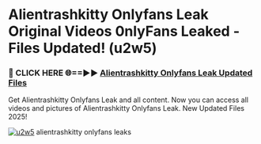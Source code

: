 # Alientrashkitty Onlyfans Leak Original Videos 0nlyFans Leaked - Files Updated! (u2w5)

<h3>🔴 CLICK HERE 🌐==►► <a href="https://tinyurl.com/x26r9saj" rel="nofollow">Alientrashkitty Onlyfans Leak Updated Files</a></h3>

Get Alientrashkitty Onlyfans Leak and all content. Now you can access all videos and pictures of Alientrashkitty Onlyfans Leak. New Updated Files 2025!

[![u2w5](https://i.imgur.com/LkgZPqh.gif)](https://tinyurl.com/x26r9saj)
alientrashkitty onlyfans leaks